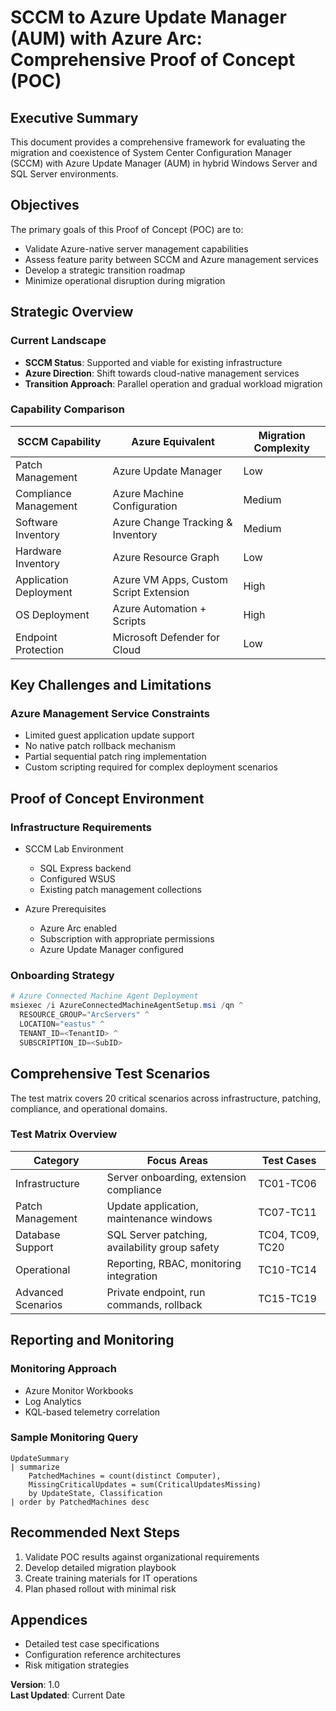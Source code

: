 # SCCM to Azure Update Manager (AUM) with Azure Arc: Comprehensive Proof of Concept (POC)

## Executive Summary

This document provides a comprehensive framework for evaluating the migration and coexistence of System Center Configuration Manager (SCCM) with Azure Update Manager (AUM) in hybrid Windows Server and SQL Server environments.

## Objectives

The primary goals of this Proof of Concept (POC) are to:

- Validate Azure-native server management capabilities
- Assess feature parity between SCCM and Azure management services
- Develop a strategic transition roadmap
- Minimize operational disruption during migration

## Strategic Overview

### Current Landscape

- **SCCM Status**: Supported and viable for existing infrastructure
- **Azure Direction**: Shift towards cloud-native management services
- **Transition Approach**: Parallel operation and gradual workload migration

### Capability Comparison

| SCCM Capability                       | Azure Equivalent                                | Migration Complexity |
|---------------------------------------|------------------------------------------------|----------------------|
| Patch Management                     | Azure Update Manager                            | Low                  |
| Compliance Management                | Azure Machine Configuration                     | Medium               |
| Software Inventory                   | Azure Change Tracking & Inventory               | Medium               |
| Hardware Inventory                   | Azure Resource Graph                            | Low                  |
| Application Deployment               | Azure VM Apps, Custom Script Extension          | High                 |
| OS Deployment                        | Azure Automation + Scripts                      | High                 |
| Endpoint Protection                  | Microsoft Defender for Cloud                    | Low                  |

## Key Challenges and Limitations

### Azure Management Service Constraints

- Limited guest application update support
- No native patch rollback mechanism
- Partial sequential patch ring implementation
- Custom scripting required for complex deployment scenarios

## Proof of Concept Environment

### Infrastructure Requirements

- SCCM Lab Environment
  - SQL Express backend
  - Configured WSUS
  - Existing patch management collections

- Azure Prerequisites
  - Azure Arc enabled
  - Subscription with appropriate permissions
  - Azure Update Manager configured

### Onboarding Strategy

```powershell
# Azure Connected Machine Agent Deployment
msiexec /i AzureConnectedMachineAgentSetup.msi /qn ^
  RESOURCE_GROUP="ArcServers" ^
  LOCATION="eastus" ^
  TENANT_ID=<TenantID> ^
  SUBSCRIPTION_ID=<SubID>
```

## Comprehensive Test Scenarios

The test matrix covers 20 critical scenarios across infrastructure, patching, compliance, and operational domains.

### Test Matrix Overview

| Category         | Focus Areas                                     | Test Cases |
|------------------|------------------------------------------------|------------|
| Infrastructure   | Server onboarding, extension compliance        | TC01-TC06  |
| Patch Management | Update application, maintenance windows        | TC07-TC11  |
| Database Support | SQL Server patching, availability group safety  | TC04, TC09, TC20 |
| Operational      | Reporting, RBAC, monitoring integration        | TC10-TC14  |
| Advanced Scenarios | Private endpoint, run commands, rollback     | TC15-TC19  |

## Reporting and Monitoring

### Monitoring Approach

- Azure Monitor Workbooks
- Log Analytics
- KQL-based telemetry correlation

### Sample Monitoring Query

```kql
UpdateSummary
| summarize 
    PatchedMachines = count(distinct Computer),
    MissingCriticalUpdates = sum(CriticalUpdatesMissing)
    by UpdateState, Classification
| order by PatchedMachines desc
```

## Recommended Next Steps

1. Validate POC results against organizational requirements
2. Develop detailed migration playbook
3. Create training materials for IT operations
4. Plan phased rollout with minimal risk

## Appendices

- Detailed test case specifications
- Configuration reference architectures
- Risk mitigation strategies

**Version**: 1.0  
**Last Updated**: Current Date






